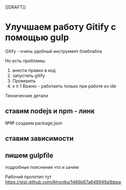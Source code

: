 
[[DRAFT]]

# Улучшаем работу Gitify c помощью gulp

Gitify - очень удобный инструмент блаблабла

Но есть проблемы:
1. внести правки в код
2. запустить gitify
3. Проверить
4. к п 1
Важно - работаеть только при работе из ide

Технические детали
## ставим nodejs и npm - линк
№№ создаем package.json
## ставим зависимости
## пишем gulpfile
подробные пояснения что и зачем

Рабочий прототип тут https://gist.github.com/Alroniks/1466b67a648949a1bbea